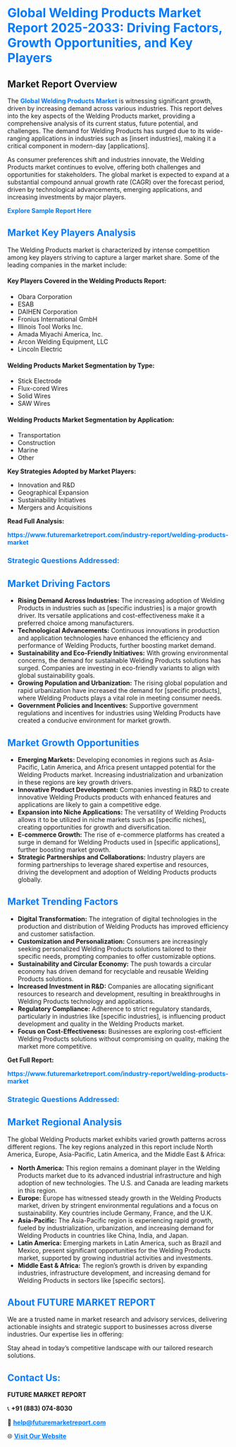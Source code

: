 <h1 style="color: #007BFF;">Global Welding Products Market Report 2025-2033: Driving Factors, Growth Opportunities, and Key Players</h1>

<section id="overview">
<h2>Market Report Overview</h2>
<p>The <a href="https://www.futuremarketreport.com/industry-report/welding-products-market" style="color: #007BFF; text-decoration: none;"><strong>Global Welding Products Market</strong></a> is witnessing significant growth, driven by increasing demand across various industries. This report delves into the key aspects of the Welding Products market, providing a comprehensive analysis of its current status, future potential, and challenges. The demand for Welding Products has surged due to its wide-ranging applications in industries such as [insert industries], making it a critical component in modern-day [applications].</p>
<p>As consumer preferences shift and industries innovate, the Welding Products market continues to evolve, offering both challenges and opportunities for stakeholders. The global market is expected to expand at a substantial compound annual growth rate (CAGR) over the forecast period, driven by technological advancements, emerging applications, and increasing investments by major players.</p>
</section>

<section id="overview">
<p><a href="https://www.futuremarketreport.com/request-sample/reportId=87384" style="color: #007BFF; text-decoration: none;"><strong>Explore Sample Report Here</strong></a></p>
</section>

<section id="key-players">
<h2 style="color: #007BFF;">Market Key Players Analysis</h2>
<p>The Welding Products market is characterized by intense competition among key players striving to capture a larger market share. Some of the leading companies in the market include:</p>
<h4>Key Players Covered in the Welding Products Report:</h4>
<ul><li>Obara Corporation</li><li>ESAB</li><li>DAIHEN Corporation</li><li>Fronius International GmbH</li><li>Illinois Tool Works Inc.</li><li>Amada Miyachi America, Inc.</li><li>Arcon Welding Equipment, LLC</li><li>Lincoln Electric</li></ul>
<h4>Welding Products Market Segmentation by Type:</h4>
<ul><li>Stick Electrode</li><li>Flux-cored Wires</li><li>Solid Wires</li><li>SAW Wires</li></ul>

<h4>Welding Products Market Segmentation by Application:</h4>
<ul><li>Transportation</li><li>Construction</li><li>Marine</li><li>Other</li></ul>
<p><strong>Key Strategies Adopted by Market Players:</strong></p>
<ul>
<li>Innovation and R&D</li>
<li>Geographical Expansion</li>
<li>Sustainability Initiatives</li>
<li>Mergers and Acquisitions</li>
</ul>
</section>

<section>
<p><strong>Read Full Analysis: </strong></p><a href="https://www.futuremarketreport.com/industry-report/welding-products-market" style="color: #007BFF; text-decoration: none;"><strong>https://www.futuremarketreport.com/industry-report/welding-products-market</strong></a>
<h3 style="color: #007BFF;">Strategic Questions Addressed:</h3>
</section>

<section id="driving-factors">
<h2 style="color: #007BFF;">Market Driving Factors</h2>
<ul>
<li><strong>Rising Demand Across Industries:</strong> The increasing adoption of Welding Products in industries such as [specific industries] is a major growth driver. Its versatile applications and cost-effectiveness make it a preferred choice among manufacturers.</li>
<li><strong>Technological Advancements:</strong> Continuous innovations in production and application technologies have enhanced the efficiency and performance of Welding Products, further boosting market demand.</li>
<li><strong>Sustainability and Eco-Friendly Initiatives:</strong> With growing environmental concerns, the demand for sustainable Welding Products solutions has surged. Companies are investing in eco-friendly variants to align with global sustainability goals.</li>
<li><strong>Growing Population and Urbanization:</strong> The rising global population and rapid urbanization have increased the demand for [specific products], where Welding Products plays a vital role in meeting consumer needs.</li>
<li><strong>Government Policies and Incentives:</strong> Supportive government regulations and incentives for industries using Welding Products have created a conducive environment for market growth.</li>
</ul>
</section>

<section id="growth-opportunities">
<h2 style="color: #007BFF;">Market Growth Opportunities</h2>
<ul>
<li><strong>Emerging Markets:</strong> Developing economies in regions such as Asia-Pacific, Latin America, and Africa present untapped potential for the Welding Products market. Increasing industrialization and urbanization in these regions are key growth drivers.</li>
<li><strong>Innovative Product Development:</strong> Companies investing in R&D to create innovative Welding Products products with enhanced features and applications are likely to gain a competitive edge.</li>
<li><strong>Expansion into Niche Applications:</strong> The versatility of Welding Products allows it to be utilized in niche markets such as [specific niches], creating opportunities for growth and diversification.</li>
<li><strong>E-commerce Growth:</strong> The rise of e-commerce platforms has created a surge in demand for Welding Products used in [specific applications], further boosting market growth.</li>
<li><strong>Strategic Partnerships and Collaborations:</strong> Industry players are forming partnerships to leverage shared expertise and resources, driving the development and adoption of Welding Products products globally.</li>
</ul>
</section>

<section id="trending-factors">
<h2 style="color: #007BFF;">Market Trending Factors</h2>
<ul>
<li><strong>Digital Transformation:</strong> The integration of digital technologies in the production and distribution of Welding Products has improved efficiency and customer satisfaction.</li>
<li><strong>Customization and Personalization:</strong> Consumers are increasingly seeking personalized Welding Products solutions tailored to their specific needs, prompting companies to offer customizable options.</li>
<li><strong>Sustainability and Circular Economy:</strong> The push towards a circular economy has driven demand for recyclable and reusable Welding Products solutions.</li>
<li><strong>Increased Investment in R&D:</strong> Companies are allocating significant resources to research and development, resulting in breakthroughs in Welding Products technology and applications.</li>
<li><strong>Regulatory Compliance:</strong> Adherence to strict regulatory standards, particularly in industries like [specific industries], is influencing product development and quality in the Welding Products market.</li>
<li><strong>Focus on Cost-Effectiveness:</strong> Businesses are exploring cost-efficient Welding Products solutions without compromising on quality, making the market more competitive.</li>
</ul>
</section>

<section>
<p><strong>Get Full Report: </strong></p><a href="https://www.futuremarketreport.com/industry-report/welding-products-market" style="color: #007BFF; text-decoration: none;"><strong>https://www.futuremarketreport.com/industry-report/welding-products-market</strong></a>
<h3 style="color: #007BFF;">Strategic Questions Addressed:</h3>
</section>


<section id="regional-analysis">
<h2 style="color: #007BFF;">Market Regional Analysis</h2>
<p>The global Welding Products market exhibits varied growth patterns across different regions. The key regions analyzed in this report include North America, Europe, Asia-Pacific, Latin America, and the Middle East & Africa:</p>
<ul>
<li><strong>North America:</strong> This region remains a dominant player in the Welding Products market due to its advanced industrial infrastructure and high adoption of new technologies. The U.S. and Canada are leading markets in this region.</li>
<li><strong>Europe:</strong> Europe has witnessed steady growth in the Welding Products market, driven by stringent environmental regulations and a focus on sustainability. Key countries include Germany, France, and the U.K.</li>
<li><strong>Asia-Pacific:</strong> The Asia-Pacific region is experiencing rapid growth, fueled by industrialization, urbanization, and increasing demand for Welding Products in countries like China, India, and Japan.</li>
<li><strong>Latin America:</strong> Emerging markets in Latin America, such as Brazil and Mexico, present significant opportunities for the Welding Products market, supported by growing industrial activities and investments.</li>
<li><strong>Middle East & Africa:</strong> The region’s growth is driven by expanding industries, infrastructure development, and increasing demand for Welding Products in sectors like [specific sectors].</li>
</ul>
</section>

<footer>
<h2 style="color: #007BFF;">About FUTURE MARKET REPORT</h2>
<p>We are a trusted name in market research and advisory services, delivering actionable insights and strategic support to businesses across diverse industries. Our expertise lies in offering:</p>

<p>Stay ahead in today’s competitive landscape with our tailored research solutions.</p>

<h2 style="color: #007BFF;">Contact Us:</h2>
<p><strong>FUTURE MARKET REPORT</strong></p>
<p>📞 <strong>+91 (883) 074-8030</strong></p>
<p>📧 <strong><a href="mailto:help@futuremarketreport.com" style="color: #007BFF;">help@futuremarketreport.com</a></strong></p>
<p>🌐 <strong><a href="https://www.futuremarketreport.com/" style="color: #007BFF;">Visit Our Website</a></strong></p>
</footer>